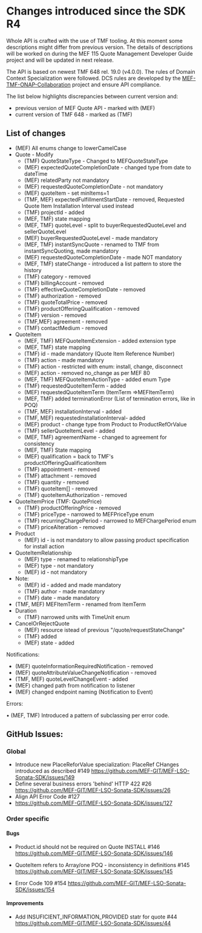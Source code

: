 # Changes introduced since the SDK R4

Whole API is crafted with the use of TMF tooling. At this moment some descriptions might differ from previous version.
The details of descriptions will be worked on during the MEF 115 Quote Management Developer Guide project and will be updated in next release.

The API is based on newest TMF 648 rel. 19.0 (v4.0.0). The rules of Domain Context Specialization were followed. DCS rules are developed by the [MEF-TMF-ONAP-Collaboration](https://wiki.mef.net/pages/viewpage.action?pageId=106608028) project and ensure API compliance.

The list below highlights discrepancies between current version and:

* previous version of MEF Quote API - marked with (MEF)
* current version of TMF 648 - marked as (TMF)

## List of changes

* (MEF) All enums change to lowerCamelCase
* Quote - Modify
  * (TMF) QuoteStateType - Changed to MEFQuoteStateType
  * (MEF) expectedQuoteCompletionDate - changed type from date to dateTime
  * (MEF) relatedParty not mandatory
  * (MEF) requestedQuoteCompletionDate - not mandatory
  * (MEF) quoteItem - set minItems=1
  * (TMF, MEF) expectedFulfillmentStartDate - removed, Requested Quote Item Installation Interval used instead
  * (TMF) projectId - added
  * (MEF, TMF) state mapping
  * (MEF, TMF) quoteLevel - split to buyerRequestedQuoteLevel and sellerQuoteLevel
  * (MEF) buyerRequestedQuoteLevel - made mandatory
  * (MEF, TMF) instantSyncQuote - renamed to TMF from instantSyncQuoting, made mandatory
  * (MEF) requestedQuoteCompletionDate - made NOT mandatory
  * (MEF, TMF) stateChange - introduced a list pattern to store the history
  * (TMF) category - removed
  * (TMF) billingAccount - removed
  * (TMF) effectiveQuoteCompletionDate - removed
  * (TMF) authorization - removed
  * (TMF) quoteTotalPrice - removed
  * (TMF) productOfferingQualification - removed
  * (TMF) version - removed
  * (TMF,MEF) agreement - removed
  * (TMF) contactMedium - removed
* QuoteItem
  * (MEF, TMF) MEFQuoteItemExtension - added extension type
  * (MEF, TMF) state mapping
  * (TMF) id - made mandatory (Quote Item Reference Number)
  * (TMF) action - made mandatory
  * (TMF) action - restricted with enum: install, change, disconnect
  * (MEF) action - removed no_change as per MEF 80
  * (MEF, TMF) MEFQuoteItemActionType - added enum Type
  * (TMF) requestedQuoteItemTerm - added 
  * (MEF) requestedQuoteItemTerm (ItemTerm =>MEFItemTerm)
  * (MEF, TMF) added terminationError (List of termination errors, like in POQ)
  * (TMF, MEF) installationInterval - added
  * (TMF, MEF) requestedinstallationInterval- added
  * (MEF) product - change type from Product to ProductRefOrValue
  * (TMF) sellerQuoteItemLevel - added
  * (MEF, TMF) agreementName - changed to agreement for consistency
  * (MEF, TMF) State mapping
  * (MEF) qualification = back to TMF's productOfferingQualificationItem
  * (TMF) appointment - removed
  * (TMF) attachment - removed
  * (TMF) quantity - removed
  * (TMF) quoteItem[] - removed
  * (TMF) quoteItemAuthorization - removed
* QuoteItemPrice (TMF: QuotePrice)
  * (TMF) productOfferingPrice - removed
  * (TMF) priceType - narrowed to MEFPriceType enum
  * (TMF) recurringChargePeriod - narrowed to MEFChargePeriod enum
  * (TMF) priceAlteration - removed
* Product
  * (MEF) id - is not mandatory to allow passing product specification for install action
* QuoteItemRelationship
  * (MEF) type - renamed to relationshipType
  * (MEF) type - not mandatory
  * (MEF) id - not mandatory
* Note:
  * (MEF) id - added and made mandatory
  * (TMF) author - made mandatory
  * (TMF) date - made mandatory
* (TMF, MEF) MEFItemTerm - renamed from ItemTerm
* Duration
  * (TMF) narrowed units with TimeUnit enum
* CancelOrRejectQuote
  * (MEF) resource istead of previous "/quote/requestStateChange"
  * (TMF) added
  * (MEF) state - added

Notifications:

* (MEF) quoteInformationRequiredNotification - removed
* (MEF) quoteAttributeValueChangeNotification - removed
* (TMF, MEF) quoteLevelChangeEvent - added
* (MEF) changed path from notification to listener
* (MEF) changed endpoint naming (Notification to Event)

Errors:

• (MEF, TMF) Introduced a pattern of subclassing per error code.

## GitHub Issues:

### Global

* Introduce new PlaceReforValue specialization: PlaceRef
CHanges introduced as described #149
https://github.com/MEF-GIT/MEF-LSO-Sonata-SDK/issues/149
* Define several business errors 'behind' HTTP 422 #26
https://github.com/MEF-GIT/MEF-LSO-Sonata-SDK/issues/26
* Align API Error Code #127
* https://github.com/MEF-GIT/MEF-LSO-Sonata-SDK/issues/127


### Order specific

#### Bugs

* Product.id should not be required on Quote INSTALL #146
https://github.com/MEF-GIT/MEF-LSO-Sonata-SDK/issues/146

* QuoteItem refers to Array/one POQ - inconsistency in definitions #145 
https://github.com/MEF-GIT/MEF-LSO-Sonata-SDK/issues/145

* Error Code 109 #154
https://github.com/MEF-GIT/MEF-LSO-Sonata-SDK/issues/154

#### Improvements

* Add INSUFICIENT_INFORMATION_PROVIDED statr for quote #44
https://github.com/MEF-GIT/MEF-LSO-Sonata-SDK/issues/44


